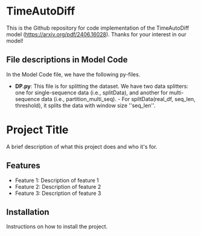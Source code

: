 # TimeAutoDiff
This is the Github repository for code implementation of the TimeAutoDiff model (https://arxiv.org/pdf/2406.16028).
Thanks for your interest in our model! 

## File descriptions in Model Code
In the Model Code file, we have the following py-files.
 
 - **DP.py**: This file is for splitting the dataset. We have two data splitters: one for single-sequence data (i.e., splitData), and another for multi-sequence data (i.e., partition_multi_seq).
        - For splitData(real_df, seq_len, threshold), it splits the data with window size ''seq_len''.<br>

# Project Title

A brief description of what this project does and who it's for.

## Features

- Feature 1: Description of feature 1
- Feature 2: Description of feature 2
- Feature 3: Description of feature 3

## Installation

Instructions on how to install the project.

```bash
